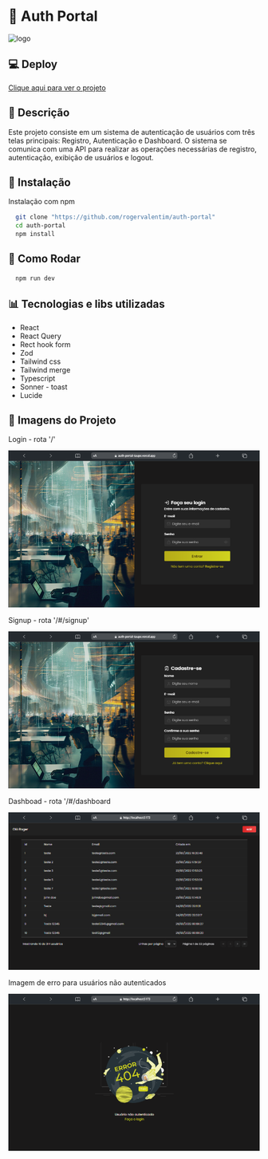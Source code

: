 # 🔐 Auth Portal 

<img src="./.github/favicon.ico" alt="logo" />

## 💻 Deploy

<a href="https://auth-portal-taupe.vercel.app/">Clique aqui para ver o projeto</a>


## 📝 Descrição

Este projeto consiste em um sistema de autenticação de usuários com três telas principais: Registro, Autenticação e Dashboard. O sistema se comunica com uma API para realizar as operações necessárias de registro, autenticação, exibição de usuários e logout.

## 🔧 Instalação

Instalação com npm

```bash
  git clone "https://github.com/rogervalentim/auth-portal"
  cd auth-portal
  npm install 
```

## 🔌 Como Rodar

```bash
  npm run dev
```

## 📊 Tecnologias e libs utilizadas 

<ul>
<li>React</li>
<li>React Query</li>
<li>Rect hook form</li>
<li>Zod</li>
<li>Tailwind css</li>
<li>Tailwind merge</li>
<li>Typescript</li>
<li>Sonner - toast</li>
<li>Lucide</li>
</ul>

## 📸 Imagens do Projeto

<p>Login - rota '/'</p>

<img src="./.github/login.png" alt="login page">

<p>Signup - rota '/#/signup'</p>

<img src="./.github/signup.png" alt="signup page">

<p>Dashboad - rota '/#/dashboard</p>

<img src="./.github/dashboard.png" alt="dashboard page">

<p>Imagem de erro para usuários não autenticados</p>

<img src="./.github/error.png" alt="error page">

